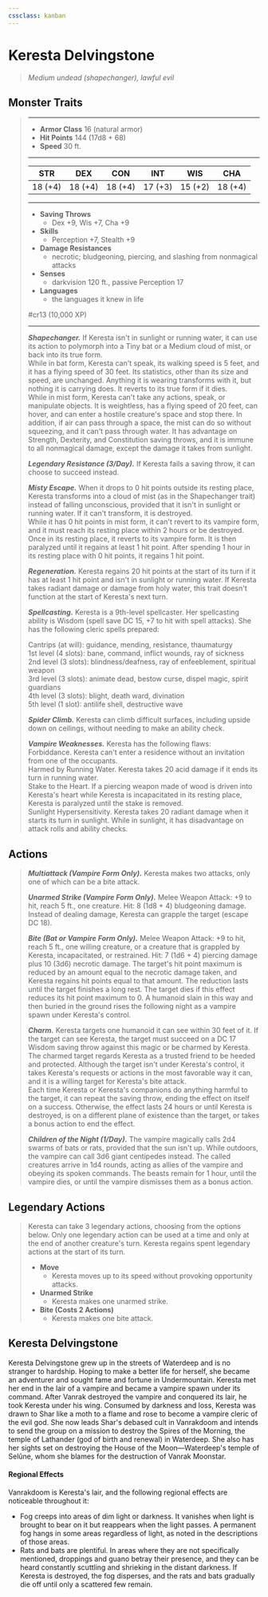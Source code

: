 ```yaml
---
cssclass: kanban
---
```


# Keresta Delvingstone
>*Medium undead (shapechanger), lawful evil*
## Monster Traits
>___
>- **Armor Class** 16 (natural armor)
>- **Hit Points** 144 (17d8 + 68)
>- **Speed** 30 ft.
>___
>|STR|DEX|CON|INT|WIS|CHA|
>|:---:|:---:|:---:|:---:|:---:|:---:|
>|18 (+4)|18 (+4)|18 (+4)|17 (+3)|15 (+2)|18 (+4)|
>___
>- **Saving Throws**
>	 - Dex +9, Wis +7, Cha +9
>- **Skills**
>	 - Perception +7, Stealth +9
>- **Damage Resistances**
>	 - necrotic; bludgeoning, piercing, and slashing from nonmagical attacks
>- **Senses**
>	 - darkvision 120 ft., passive Perception 17
>- **Languages**
>	 - the languages it knew in life
>
> #cr13 (10,000 XP)
>___
>***Shapechanger.*** If Keresta isn't in sunlight or running water, it can use its action to polymorph into a Tiny bat or a Medium cloud of mist, or back into its true form.  
>While in bat form, Keresta can't speak, its walking speed is 5 feet, and it has a flying speed of 30 feet. Its statistics, other than its size and speed, are unchanged. Anything it is wearing transforms with it, but nothing it is carrying does. It reverts to its true form if it dies.  
>While in mist form, Keresta can't take any actions, speak, or manipulate objects. It is weightless, has a flying speed of 20 feet, can hover, and can enter a hostile creature's space and stop there. In addition, if air can pass through a space, the mist can do so without squeezing, and it can't pass through water. It has advantage on Strength, Dexterity, and Constitution saving throws, and it is immune to all nonmagical damage, except the damage it takes from sunlight.  
>
>***Legendary Resistance (3/Day).*** If Keresta fails a saving throw, it can choose to succeed instead.  
>
>***Misty Escape.*** When it drops to 0 hit points outside its resting place, Keresta transforms into a cloud of mist (as in the Shapechanger trait) instead of falling unconscious, provided that it isn't in sunlight or running water. If it can't transform, it is destroyed.  
>While it has 0 hit points in mist form, it can't revert to its vampire form, and it must reach its resting place within 2 hours or be destroyed. Once in its resting place, it reverts to its vampire form. It is then paralyzed until it regains at least 1 hit point. After spending 1 hour in its resting place with 0 hit points, it regains 1 hit point.  
>
>***Regeneration.*** Keresta regains 20 hit points at the start of its turn if it has at least 1 hit point and isn't in sunlight or running water. If Keresta takes radiant damage or damage from holy water, this trait doesn't function at the start of Keresta's next turn.  
>
>***Spellcasting.*** Keresta is a 9th-level spellcaster. Her spellcasting ability is Wisdom (spell save DC 15, +7 to hit with spell attacks). She has the following cleric spells prepared:  
>
>Cantrips (at will): guidance, mending, resistance, thaumaturgy  
>1st level (4 slots): bane, command, inflict wounds, ray of sickness  
>2nd level (3 slots): blindness/deafness, ray of enfeeblement, spiritual weapon  
>3rd level (3 slots): animate dead, bestow curse, dispel magic, spirit guardians  
>4th level (3 slots): blight, death ward, divination  
>5th level (1 slot): antilife shell, destructive wave  
>
>
>***Spider Climb.*** Keresta can climb difficult surfaces, including upside down on ceilings, without needing to make an ability check.  
>
>***Vampire Weaknesses.*** Keresta has the following flaws:  
>Forbiddance. Keresta can't enter a residence without an invitation from one of the occupants.  
>Harmed by Running Water. Keresta takes 20 acid damage if it ends its turn in running water.  
>Stake to the Heart. If a piercing weapon made of wood is driven into Keresta's heart while Keresta is incapacitated in its resting place, Keresta is paralyzed until the stake is removed.  
>Sunlight Hypersensitivity. Keresta takes 20 radiant damage when it starts its turn in sunlight. While in sunlight, it has disadvantage on attack rolls and ability checks.  
>
## Actions
>***Multiattack (Vampire Form Only).*** Keresta makes two attacks, only one of which can be a bite attack.  
>
>***Unarmed Strike (Vampire Form Only).*** Melee Weapon Attack: +9 to hit, reach 5 ft., one creature. Hit: 8 (1d8 + 4) bludgeoning damage. Instead of dealing damage, Keresta can grapple the target (escape DC 18).  
>
>***Bite (Bat or Vampire Form Only).*** Melee Weapon Attack: +9 to hit, reach 5 ft., one willing creature, or a creature that is grappled by Keresta, incapacitated, or restrained. Hit: 7 (1d6 + 4) piercing damage plus 10 (3d6) necrotic damage. The target's hit point maximum is reduced by an amount equal to the necrotic damage taken, and Keresta regains hit points equal to that amount. The reduction lasts until the target finishes a long rest. The target dies if this effect reduces its hit point maximum to 0. A humanoid slain in this way and then buried in the ground rises the following night as a vampire spawn under Keresta's control.  
>
>***Charm.*** Keresta targets one humanoid it can see within 30 feet of it. If the target can see Keresta, the target must succeed on a DC 17 Wisdom saving throw against this magic or be charmed by Keresta. The charmed target regards Keresta as a trusted friend to be heeded and protected. Although the target isn't under Keresta's control, it takes Keresta's requests or actions in the most favorable way it can, and it is a willing target for Keresta's bite attack.  
>Each time Keresta or Keresta's companions do anything harmful to the target, it can repeat the saving throw, ending the effect on itself on a success. Otherwise, the effect lasts 24 hours or until Keresta is destroyed, is on a different plane of existence than the target, or takes a bonus action to end the effect.  
>
>***Children of the Night (1/Day).*** The vampire magically calls 2d4 swarms of bats or rats, provided that the sun isn't up. While outdoors, the vampire can call 3d6 giant centipedes instead. The called creatures arrive in 1d4 rounds, acting as allies of the vampire and obeying its spoken commands. The beasts remain for 1 hour, until the vampire dies, or until the vampire dismisses them as a bonus action.  
>
## Legendary Actions
>Keresta can take 3 legendary actions, choosing from the options below. Only one legendary action can be used at a time and only at the end of another creature's turn. Keresta regains spent legendary actions at the start of its turn.
>
>- **Move**
>	- Keresta moves up to its speed without provoking opportunity attacks.
>- **Unarmed Strike**
>	- Keresta makes one unarmed strike.
>- **Bite (Costs 2 Actions)**
>	- Keresta makes one bite attack.
## Keresta Delvingstone
Keresta Delvingstone grew up in the streets of Waterdeep and is no stranger to hardship. Hoping to make a better life for herself, she became an adventurer and sought fame and fortune in Undermountain. Keresta met her end in the lair of a vampire and became a vampire spawn under its command.
After Vanrak destroyed the vampire and conquered its lair, he took Keresta under his wing. Consumed by darkness and loss, Keresta was drawn to Shar like a moth to a flame and rose to become a vampire cleric of the evil god. She now leads Shar's debased cult in Vanrakdoom and intends to send the group on a mission to destroy the Spires of the Morning, the temple of Lathander (god of birth and renewal) in Waterdeep. She also has her sights set on destroying the House of the Moon—Waterdeep's temple of Selûne, whom she blames for the destruction of Vanrak Moonstar.
#### Regional Effects
Vanrakdoom is Keresta's lair, and the following regional effects are noticeable throughout it:
- Fog creeps into areas of dim light or darkness. It vanishes when light is brought to bear on it but reappears when the light passes. A permanent fog hangs in some areas regardless of light, as noted in the descriptions of those areas.
- Rats and bats are plentiful. In areas where they are not specifically mentioned, droppings and guano betray their presence, and they can be heard constantly scuttling and shrieking in the distant darkness.
If Keresta is destroyed, the fog disperses, and the rats and bats gradually die off until only a scattered few remain.